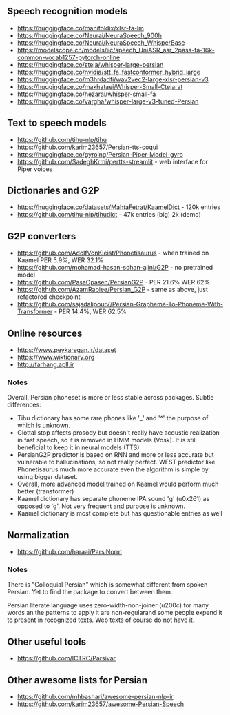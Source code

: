 ## Speech recognition models

  * <https://huggingface.co/manifoldix/xlsr-fa-lm>
  * <https://huggingface.co/Neurai/NeuraSpeech_900h>
  * <https://huggingface.co/Neurai/NeuraSpeech_WhisperBase>
  * <https://modelscope.cn/models/iic/speech_UniASR_asr_2pass-fa-16k-common-vocab1257-pytorch-online>
  * <https://huggingface.co/steja/whisper-large-persian>
  * <https://huggingface.co/nvidia/stt_fa_fastconformer_hybrid_large>
  * <https://huggingface.co/m3hrdadfi/wav2vec2-large-xlsr-persian-v3>
  * <https://huggingface.co/makhataei/Whisper-Small-Ctejarat>
  * <https://huggingface.co/hezarai/whisper-small-fa>
  * <https://huggingface.co/vargha/whisper-large-v3-tuned-Persian>

## Text to speech models

  * <https://github.com/tihu-nlp/tihu>
  * <https://github.com/karim23657/Persian-tts-coqui>
  * <https://huggingface.co/gyroing/Persian-Piper-Model-gyro>
  * <https://github.com/SadeghKrmi/pertts-streamlit> - web interface for Piper voices

## Dictionaries and G2P

  * <https://huggingface.co/datasets/MahtaFetrat/KaamelDict> - 120k entries
  * <https://github.com/tihu-nlp/tihudict> - 47k entries (big) 2k (demo)

  ## G2P converters

  * <https://github.com/AdolfVonKleist/Phonetisaurus>  - when trained on Kaamel PER 5.9%, WER 32.1%
  * <https://github.com/mohamad-hasan-sohan-ajini/G2P> - no pretrained model
  * <https://github.com/PasaOpasen/PersianG2P> - PER 21.6% WER 62%
  * <https://github.com/AzamRabiee/Persian_G2P> - same as above, just refactored checkpoint
  * <https://github.com/sajadalipour7/Persian-Grapheme-To-Phoneme-With-Transformer> - PER 14.4%, WER 62.5%

  ## Online resources

  * <https://www.peykaregan.ir/dataset>
  * <https://www.wiktionary.org>
  * <http://farhang.apll.ir>

  ### Notes

  Overall, Persian phoneset is more or less stable across packages. Subtle differences:
  
  * Tihu dictionary has some rare phones like '_' and '^' the purpose of which is unknown.
  * Glottal stop affects prosody but doesn't really have acoustic realization in fast speech, so it is removed in HMM models (Vosk). It is still beneficial to keep it in neural models (TTS)
  * PersianG2P predictor is based on RNN and more or less accurate but vulnerable to hallucinations, so not really perfect. WFST predictor like Phonetisaurus much more accurate even the algorithm is simple by using bigger dataset.
  * Overall, more advanced model trained on Kaamel would perform much better (transformer)
  * Kaamel dictionary has separate phoneme IPA sound 'ɡ' (u0x261) as opposed to 'g'. Not very frequent and purpose is unknown.
  * Kaamel dictionary is most complete but has questionable entries as well

## Normalization

  * <https://github.com/haraai/ParsiNorm>

  ### Notes

  There is "Colloquial Persian" which is somewhat different from spoken Persian. Yet to find the package to convert between them.

  Persian literate language uses zero-width-non-joiner (u200c) for many words an the patterns to apply it are non-regularand some people expend it to present in recognized texts. Web texts of course do not have it.

## Other useful tools

  * <https://github.com/ICTRC/Parsivar>

## Other awesome lists for Persian

  * <https://github.com/mhbashari/awesome-persian-nlp-ir>
  * <https://github.com/karim23657/awesome-Persian-Speech>
